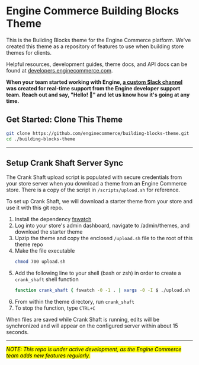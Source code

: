 Engine Commerce Building Blocks Theme
=======================================================================

This is the Building Blocks theme for the Engine Commerce platform. We've created this theme as a repository of features to use when building store themes for clients.

Helpful resources, development guides, theme docs, and API docs can be found at [developers.enginecommerce.com](https://developers.enginecommerce.com).

**When your team started working with Engine, [a custom Slack channel](https://engine-ecommerce.slack.com/) was created for real-time support from the Engine developer support team. Reach out and say, "Hello! 👋" and let us know how it's going at any time.**

## Get Started: Clone This Theme

```bash
git clone https://github.com/enginecommerce/building-blocks-theme.git
cd ./building-blocks-theme
```

---

## Setup Crank Shaft Server Sync

The Crank Shaft upload script is populated with secure credentials from your store server when you download a theme from an Engine Commerce store. There is a copy of the script in `/scripts/upload.sh` for reference.

To set up Crank Shaft, we will download a starter theme from your store and use it with this git repo.

1. Install the dependency [fswatch](https://github.com/emcrisostomo/fswatch)
2. Log into your store's admin dashboard, navigate to /admin/themes, and download the starter theme
2. Upzip the theme and copy the enclosed `/upload.sh` file to the root of this theme repo
3. Make the file executable
    ```bash
    chmod 700 upload.sh
    ```
4. Add the following line to your shell (bash or zsh) in order to create a `crank_shaft` shell function
    ```bash
    function crank_shaft { fswatch -0 -1 . | xargs -0 -I $ ./upload.sh }
    ```
5. From within the theme directory, run `crank_shaft`
6. To stop the function, type `CTRL+C`

When files are saved while Crank Shaft is running, edits will be synchronized and will appear on the configured server within about 15 seconds.

---

<mark>_NOTE: This repo is under active development, as the Engine Commerce team adds new features regularly._</mark>
